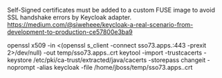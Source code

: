 Self-Signed certificates must be added to a custom FUSE image to avoid SSL handshake errors by Keycloak adapter.
https://medium.com/@siweheee/keycloak-a-real-scenario-from-development-to-production-ce57800e3ba9

openssl x509 -in <(openssl s_client -connect sso73.apps.<DOMAIN>:443 -prexit 2>/dev/null) -out temp/sso73.apps.<DOMAIN>.crt
keytool -import -trustcacerts -keystore /etc/pki/ca-trust/extracted/java/cacerts -storepass changeit -noprompt -alias keycloak -file /home/jboss/temp/sso73.apps.<DOMAIN>.crt
